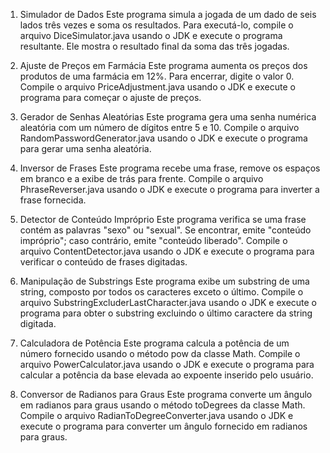 1. Simulador de Dados
Este programa simula a jogada de um dado de seis lados três vezes e soma os resultados. Para executá-lo, compile o arquivo DiceSimulator.java usando o JDK e execute o programa resultante. Ele mostra o resultado final da soma das três jogadas.

2. Ajuste de Preços em Farmácia
Este programa aumenta os preços dos produtos de uma farmácia em 12%. Para encerrar, digite o valor 0. Compile o arquivo PriceAdjustment.java usando o JDK e execute o programa para começar o ajuste de preços.

3. Gerador de Senhas Aleatórias
Este programa gera uma senha numérica aleatória com um número de dígitos entre 5 e 10. Compile o arquivo RandomPasswordGenerator.java usando o JDK e execute o programa para gerar uma senha aleatória.

4. Inversor de Frases
Este programa recebe uma frase, remove os espaços em branco e a exibe de trás para frente. Compile o arquivo PhraseReverser.java usando o JDK e execute o programa para inverter a frase fornecida.

5. Detector de Conteúdo Impróprio
Este programa verifica se uma frase contém as palavras "sexo" ou "sexual". Se encontrar, emite "conteúdo impróprio"; caso contrário, emite "conteúdo liberado". Compile o arquivo ContentDetector.java usando o JDK e execute o programa para verificar o conteúdo de frases digitadas.

6. Manipulação de Substrings
Este programa exibe um substring de uma string, composto por todos os caracteres exceto o último. Compile o arquivo SubstringExcluderLastCharacter.java usando o JDK e execute o programa para obter o substring excluindo o último caractere da string digitada.

7. Calculadora de Potência
Este programa calcula a potência de um número fornecido usando o método pow da classe Math. Compile o arquivo PowerCalculator.java usando o JDK e execute o programa para calcular a potência da base elevada ao expoente inserido pelo usuário.

8. Conversor de Radianos para Graus
Este programa converte um ângulo em radianos para graus usando o método toDegrees da classe Math. Compile o arquivo RadianToDegreeConverter.java usando o JDK e execute o programa para converter um ângulo fornecido em radianos para graus.

